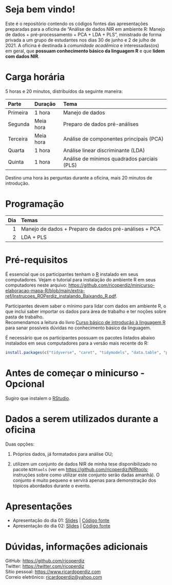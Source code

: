 
# Seja bem vindo!

Este é o repositório contendo os códigos fontes das apresentações
preparadas para a oficina de “Análise de dados NIR em ambiente R: Manejo
de dados + pré-processamento + PCA + LDA + PLS”, ministrado de forma
privada a um grupo de estudantes nos dias 30 de junho e 2 de julho de
2021. A oficina é destinada à *comunidade acadêmica* e interessadas(os)
em geral, que **possuam conhecimento básico da linguagem R** e que
**lidem com dados NIR**.

# Carga horária

5 horas e 20 minutos, distribuídos da seguinte maneira:

| Parte    | Duração   | Tema                                        |
|:---------|:----------|:--------------------------------------------|
| Primeira | 1 hora    | Manejo de dados                             |
| Segunda  | Meia hora | Preparo de dados pré-análises               |
| Terceira | Meia hora | Análise de componentes principais (PCA)     |
| Quarta   | 1 hora    | Análise linear discriminante (LDA)          |
| Quinta   | 1 hora    | Análise de mínimos quadrados parciais (PLS) |

Destino uma hora às perguntas durante a oficina, mais 20 minutos de
introdução.

# Programação

| Dia | Temas                                                 |
|----:|:------------------------------------------------------|
|   1 | Manejo de dados + Preparo de dados pré-análises + PCA |
|   2 | LDA + PLS                                             |

# Pré-requisitos

É essencial que os participantes tenham o [R](http://www.r-project.org)
instalado em seus computadores. Vejam o tutorial para instalação do
ambiente R em seus computadores neste arquivo:
<https://github.com/ricoperdiz/minicurso-elaboracao-mapa-R/blob/main/extra-ref/Instrucoes_ROPerdiz_instalando_Baixando_R.pdf>.

Participantes devem saber o mínimo para lidar com dados em ambiente R, o
que inclui saber importar os dados para área de trabalho e ter noções
sobre pasta de trabalho.  
Recomendamos a leitura do livro [Curso básico de introdução à linguagem
R](https://intror.netlify.app) para sanar possíveis dúvidas no
conhecimento básico da linguagem.

É necessário que os participantes possuam os pacotes listados abaixo
instalados em seus computadores para a versão mais recente do R:

``` r
install.packages(c("tidyverse", "caret", "tidymodels", "data.table", "pls"), dependencies = TRUE)
```

# Antes de começar o minicurso - Opcional

Sugiro que instalem o
[RStudio](https://www.rstudio.com/products/rstudio/download/).

# Dados a serem utilizados durante a oficina

Duas opções:

1)  Próprios dados, já formatados para análise OU;

2)  utilizem um conjunto de dados NIR de minha tese disponibilizado no
    pacote `NIRtools` (ver em <https://github.com/ricoperdiz/NIRtools>;
    instruções sobre como utilizar este conjunto serão dadas amanhã). O
    conjunto é muito pequeno e servirá apenas para demonstração dos
    tópicos abordados durante o evento.

# Apresentações

-   Apresentação do dia 01:
    [Slides](https://oficina-dados-nir-dia01.netlify.app) \| [Código
    fonte](https://github.com/ricoperdiz/oficina-dados-nir/blob/main/01_dia1/index.Rmd)  
-   Apresentação do dia 02:
    [Slides](https://oficina-dados-nir-dia02.netlify.app) \| [Código
    fonte](https://github.com/ricoperdiz/oficina-dados-nir/blob/main/02_dia2/index.Rmd)

# Dúvidas, informações adicionais

GitHub: <https://github.com/ricoperdiz>  
Twitter: <https://twitter.com/ricoperdiz>  
Sítio pessoal: <https://www.ricardoperdiz.com>  
Correio eletrônico: <ricardoperdiz@yahoo.com>
